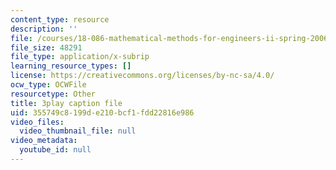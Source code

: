 ```yaml
---
content_type: resource
description: ''
file: /courses/18-086-mathematical-methods-for-engineers-ii-spring-2006/355749c8199de210bcf1fdd22816e986_gv-AB35V2k8.srt
file_size: 48291
file_type: application/x-subrip
learning_resource_types: []
license: https://creativecommons.org/licenses/by-nc-sa/4.0/
ocw_type: OCWFile
resourcetype: Other
title: 3play caption file
uid: 355749c8-199d-e210-bcf1-fdd22816e986
video_files:
  video_thumbnail_file: null
video_metadata:
  youtube_id: null
---
```

